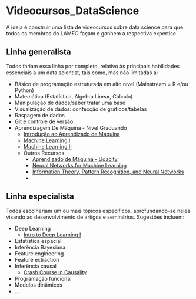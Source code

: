 # Videocursos_DataScience

A ideia é construir uma lista de videocursos sobre data science para que todos os membros do LAMFO façam e ganhem a respectiva expertise

## Linha generalista

Todos fariam essa linha por completo, relativo às principais habilidades essenciais a um data scientist, tais como, mas não limitadas a:

 - Básico de programação estruturada em alto nível (Mainstream = R e/ou Python)
 - Matemática (Estatística, Algebra Linear, Cálculo)
 - Manipulação de dados/saber tratar uma base
 - Visualização de dados: confecção de gráficos/tabelas
 - Raspagem de dados
 - Git e controle de versão
 - Aprendizagem De Máquina - Nível Graduando
     - [Introdução ao Aprendizado de Máquina](https://br.udacity.com/course/intro-to-machine-learning--ud120)
     - [Machine Learning I](https://www.coursera.org/learn/machine-learning)  
     - [Machine Learning II](https://www.youtube.com/watch?v=pid0lUH467o&list=PLE6Wd9FR--Ecf_5nCbnSQMHqORpiChfJf)
     - Outros Recursos
        - [Aprendizado de Máquina - Udacity](https://br.udacity.com/course/machine-learning--ud262)
        - [Neural Networks for Machine Learning](https://www.coursera.org/learn/neural-networks)
        - [Information Theory, Pattern Recognition, and Neural Networks](https://www.youtube.com/watch?v=BCiZc0n6COY&list=PLruBu5BI5n4aFpG32iMbdWoRVAA-Vcso6)
        - 

        

## Linha especialista

Todos escolheriam um ou mais tópicos específicos, aprofundando-se neles visando ao desenvolvimento de artigos e seminários. Sugestões incluem:

 - Deep Learning
    - [Intro to Deep Learning I](https://www.coursera.org/specializations/deep-learning)
 - Estatística espacial
 - Inferência Bayesiana
 - Feature engineering
 - Feature extraction
 - Inferência causal
 	* [Crash Course in Causality](https://www.coursera.org/learn/crash-course-in-causality)
 - Programação funcional
 - Modelos dinâmicos
 - ...
